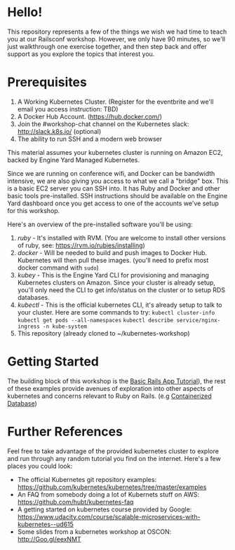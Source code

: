 # Hello!

This repository represents a few of the things we wish we had time to teach you at our Railsconf workshop. However, we only have 90 minutes, so we'll just walkthrough one exercise together, and then step back and offer support as you explore the topics that interest you.

# Prerequisites

1. A Working Kubernetes Cluster. (Register for the eventbrite and we'll email you access instruction: TBD)
2. A Docker Hub Account. (https://hub.docker.com/)
3. Join the #workshop-chat channel on the Kubernetes slack: http://slack.k8s.io/ (optional)
4. The ability to run SSH and a modern web browser

This material assumes your kubernetes cluster is running on Amazon EC2, backed by Engine Yard Managed Kubernetes.

Since we are running on conference wifi, and Docker can be bandwidth intensive, we are also giving you access to what we call a "bridge" box. This is a basic EC2 server you can SSH into. It has Ruby and Docker and other basic tools pre-installed. SSH instructions should be available on the Engine Yard dashboard once you get access to one of the accounts we've setup for this workshop.

Here's an overview of the pre-installed software you'll be using:

1. *ruby* - It's installed with RVM. (You are welcome to install other versions of ruby, see: https://rvm.io/rubies/installing)
2. *docker* - Will be needed to build and push images to Docker Hub. Kubernetes will then pull these images. (you'll need to prefix most docker command with `sudo`)
3. *kubey* - This is the Engine Yard CLI for provisioning and managing Kubernetes clusters on Amazon. Since your cluster is already setup, you'll only need the CLI to get info/status on the cluster or to setup RDS databases.
4. *kubectl* - This is the official kubernetes CLI, it's already setup to talk to your cluster. Here are some commands to try: `kubectl cluster-info` `kubectl get pods --all-namespaces` `kubectl describe service/nginx-ingress -n kube-system`
5. This repository (already cloned to ~/kubernetes-workshop)

# Getting Started

The building block of this workshop is the [Basic Rails App Tutorial](01-basic-rails-app)), the rest of these examples provide avenues of exploration into other aspects of kubernetes and concerns relevant to Ruby on Rails. (e.g [Containerized Database](02-containerized-database))

# Further References

Feel free to take advantage of the provided kubernetes cluster to explore and run through any random tutorial you find on the internet. Here's a few places you could look:

* The official Kubernetes git repository examples: https://github.com/kubernetes/kubernetes/tree/master/examples
* An FAQ from somebody doing a lot of Kubernets stuff on AWS: https://github.com/hubt/kubernetes-faq
* A getting started on kubernetes course provided by Google: https://www.udacity.com/course/scalable-microservices-with-kubernetes--ud615
* Some slides from a kubernetes workshop at OSCON: http://Goo.gl/eexNMT


